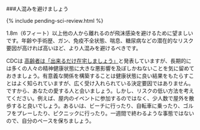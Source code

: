 ###人混みを避けましょう

{% include pending-sci-review.html %}

1.8m（6フィート）以上他の人から離れるのが飛沫感染を避けるために望ましいです。年齢や手術歴、ガン、免疫不全状態、喘息、糖尿病などの潜在的なリスク要因が高ければ高いほど、より人混みを避けるべきです。

CDCは [高齢者は「出来るだけ在宅しましょう」](https://fox8.com/news/coronavirus/cdc-older-adults-should-stay-at-home-as-much-as-possible-due-to-coronavirus/)と発表していますが、長期的には多くの人々の精神健康状態に大きな悪影響を及ぼしかねないことを気に留めておきましょう。有意義な関係を構築することは健康状態に良い結果をもたらすことはよく知られていますが、広く受け入れられている決定要因ではありません。ですから、あなたの愛する人と会いましょう。しかし、リスクの低い方法を考えてください。例えば、屋内のイベントに参加するのではなく、少人数で屋外を散歩すると良いでしょう。あるいは、ビーチに行ったり、自転車に乗ったり、ゴルフをプレーしたり、ピクニックに行ったり。一週間で終わるような事態ではないので、自分のペースを保ちましょう。
